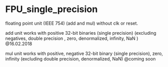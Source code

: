 # FPU_single_precision

floating point unit (IEEE 754) (add and mul) without clk or reset.

add unit works with positive 32-bit binaries  (single precision) (excluding negatives, double precision , zero, denormalized, infinity, NaN ) @16.02.2018

mul unit works with positive, negative 32-bit binary (single precision), zero, infinity (excluding double precision, denormalized, NaN) @coming soon

